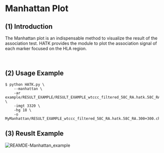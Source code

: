 # Manhattan Plot

## (1) Introduction
The Manhattan plot is an indispensable method to visualize the result of the association test. HATK provides the module to plot the association signal of each marker focused on the HLA region.

<br>

## (2) Usage Example

```
$ python HATK.py \
    --manhattan \
    -ar example/RESULT_EXAMPLE/RESULT_EXAMPLE_wtccc_filtered_58C_RA.hatk.58C_RA.300+300.chr6.hg18.assoc.logistic \
    -imgt 3320 \
    -hg 18 \
    -o MyManhattan/RESULT_EXAMPLE_wtccc_filtered_58C_RA.hatk.58C_RA.300+300.chr6.hg18
```


## (3) Reuslt Example
![REAMDE-Manhattan_example](img/REAMDE-Manhattan_example.png)
